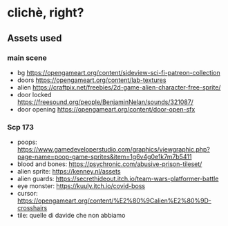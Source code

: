 # clichè, right?

## Assets used

### main scene

-   bg https://opengameart.org/content/sideview-sci-fi-patreon-collection
-   doors https://opengameart.org/content/lab-textures
-   alien https://craftpix.net/freebies/2d-game-alien-character-free-sprite/
-   door locked https://freesound.org/people/BenjaminNelan/sounds/321087/
-   door opening https://opengameart.org/content/door-open-sfx

### Scp 173

-   poops: https://www.gamedeveloperstudio.com/graphics/viewgraphic.php?page-name=poop-game-sprites&item=1g6v4g0e1k7m7b5411
- blood and bones: https://psychronic.com/abusive-prison-tileset/
- alien sprite: https://kenney.nl/assets
- alien guards: https://secrethideout.itch.io/team-wars-platformer-battle
- eye monster: https://kuuly.itch.io/covid-boss
-   cursor: https://opengameart.org/content/%E2%80%9Calien%E2%80%9D-crosshairs
- tile: quelle di davide che non abbiamo
